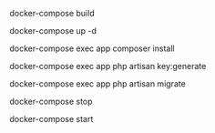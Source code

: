 docker-compose build

docker-compose up -d

docker-compose exec app composer install

docker-compose exec app php artisan key:generate

docker-compose exec app php artisan migrate

docker-compose stop

docker-compose start
